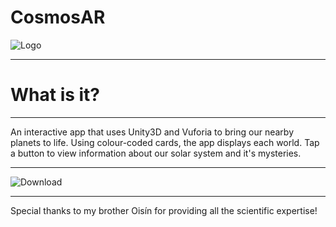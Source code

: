 # CosmosAR
![Logo](https://i.imgur.com/4bZbMqEl.jpg)

-------
# What is it?
-------

An interactive app that uses Unity3D and Vuforia to bring our nearby planets to life. Using colour-coded cards, the app displays each world. Tap a button to view information about our solar system and it's mysteries.

-------











![Download](https://imgur.com/qm8ALFW)


-------

Special thanks to my brother Oisín for providing all the scientific expertise!
